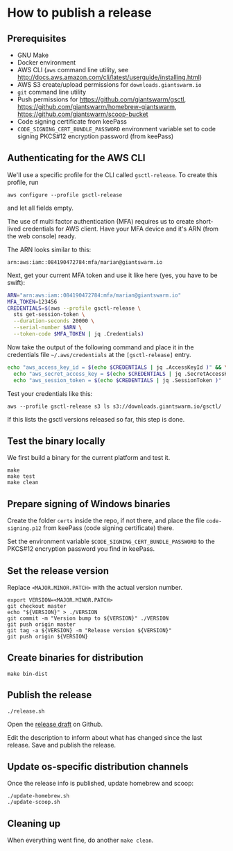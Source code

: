 # How to publish a release

## Prerequisites

- GNU Make
- Docker environment
- AWS CLI (`aws` command line utility, see http://docs.aws.amazon.com/cli/latest/userguide/installing.html)
- AWS S3 create/upload permissions for `downloads.giantswarm.io`
- `git` command line utility
- Push permissions for https://github.com/giantswarm/gsctl,  https://github.com/giantswarm/homebrew-giantswarm, https://github.com/giantswarm/scoop-bucket
- Code signing certificate from keePass
- `CODE_SIGNING_CERT_BUNDLE_PASSWORD` environment variable set to code signing PKCS#12 encryption password (from keePass)

## Authenticating for the AWS CLI

We'll use a specific profile for the CLI called `gsctl-release`. To create this
profile, run

```
aws configure --profile gsctl-release
```

and let all fields empty.

The use of multi factor authentication (MFA) requires us to create short-lived
credentials for AWS client. Have your MFA device and it's ARN (from the web
console) ready.

The ARN looks similar to this:

    arn:aws:iam::084190472784:mfa/marian@giantswarm.io

Next, get your current MFA token and use it like here (yes, you have to be swift):

```bash
ARN="arn:aws:iam::084190472784:mfa/marian@giantswarm.io"
MFA_TOKEN=123456
CREDENTIALS=$(aws --profile gsctl-release \
  sts get-session-token \
  --duration-seconds 20000 \
  --serial-number $ARN \
  --token-code $MFA_TOKEN | jq .Credentials)
```

Now take the output of the following command and place it in the
credentials file `~/.aws/credentials` at the `[gsctl-release]` entry.

```bash
echo "aws_access_key_id = $(echo $CREDENTIALS | jq .AccessKeyId )" && \
  echo "aws_secret_access_key = $(echo $CREDENTIALS | jq .SecretAccessKey )" && \
  echo "aws_session_token = $(echo $CREDENTIALS | jq .SessionToken )"
```

Test your credentials like this:

```nohighlight
aws --profile gsctl-release s3 ls s3://downloads.giantswarm.io/gsctl/
```

If this lists the gsctl versions released so far, this step is done.

## Test the binary locally

We first build a binary for the current platform and test it.

```nohighlight
make
make test
make clean
```

## Prepare signing of Windows binaries

Create the folder `certs` inside the repo, if not there, and place the file `code-signing.p12` from keePass (code signing certificate) there.

Set the environment variable `$CODE_SIGNING_CERT_BUNDLE_PASSWORD` to the PKCS#12 encryption password you find in keePass.

## Set the release version

Replace `<MAJOR.MINOR.PATCH>` with the actual version number.

```
export VERSION=<MAJOR.MINOR.PATCH>
git checkout master
echo "${VERSION}" > ./VERSION
git commit -m "Version bump to ${VERSION}" ./VERSION
git push origin master
git tag -a ${VERSION} -m "Release version ${VERSION}"
git push origin ${VERSION}
```

## Create binaries for distribution

```nohighlight
make bin-dist
```

## Publish the release

```
./release.sh
```

Open the [release draft](https://github.com/giantswarm/gsctl/releases/) on Github.

Edit the description to inform about what has changed since the last release. Save and publish the release.

## Update os-specific distribution channels

Once the release info is published, update homebrew and scoop:

```nohighlight
./update-homebrew.sh
./update-scoop.sh
```

## Cleaning up

When everything went fine, do another `make clean`.
